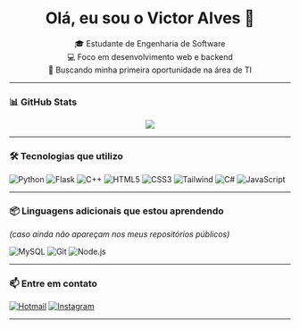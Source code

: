<h1 align="center">Olá, eu sou o Victor Alves 👋</h1>

<p align="center">
  🎓 Estudante de Engenharia de Software <br>
  💻 Foco em desenvolvimento web e backend <br>
  🚀 Buscando minha primeira oportunidade na área de TI
</p>

---

### 📊 GitHub Stats

<p align="center">
  <img src="https://github-readme-stats.vercel.app/api/top-langs/?username=Victorlqz12&layout=compact&theme=dark&cache_seconds=3600" />
</p>

---

### 🛠️ Tecnologias que utilizo

![Python](https://img.shields.io/badge/-Python-3776AB?style=flat-square&logo=python&logoColor=white)
![Flask](https://img.shields.io/badge/-Flask-000000?style=flat-square&logo=flask)
![C++](https://img.shields.io/badge/-C++-00599C?style=flat-square&logo=c%2B%2B)
![HTML5](https://img.shields.io/badge/-HTML5-E34F26?style=flat-square&logo=html5)
![CSS3](https://img.shields.io/badge/-CSS3-1572B6?style=flat-square&logo=css3)
![Tailwind](https://img.shields.io/badge/-Tailwind_CSS-38B2AC?style=flat-square&logo=tailwind-css)
![C#](https://img.shields.io/badge/-C%23-239120?style=flat-square&logo=c-sharp&logoColor=white)
![JavaScript](https://img.shields.io/badge/-JavaScript-F7DF1E?style=flat-square&logo=javascript&logoColor=black)

---

### 📦 Linguagens adicionais que estou aprendendo
*(caso ainda não apareçam nos meus repositórios públicos)*

![MySQL](https://img.shields.io/badge/-MySQL-4479A1?style=flat-square&logo=mysql&logoColor=white)
![Git](https://img.shields.io/badge/-Git-F05032?style=flat-square&logo=git&logoColor=white)
![Node.js](https://img.shields.io/badge/-Node.js-339933?style=flat-square&logo=node.js&logoColor=white)

---

### 📫 Entre em contato

[![Hotmail](https://img.shields.io/badge/-Hotmail-0072C6?style=for-the-badge&logo=microsoft-outlook&logoColor=white)](mailto:victor.alves951@hotmail.com)
[![Instagram](https://img.shields.io/badge/-Instagram-E4405F?style=for-the-badge&logo=instagram&logoColor=white)](https://www.instagram.com/victoralvxx/)

---

